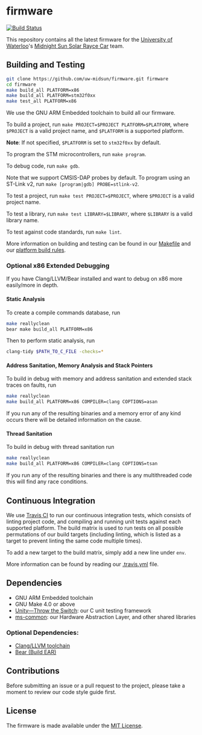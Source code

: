 # firmware

[![Build Status](https://travis-ci.org/uw-midsun/firmware.svg?branch=master)](https://travis-ci.org/uw-midsun/firmware)

This repository contains all the latest firmware for the [University of Waterloo](https://uwaterloo.ca/)'s [Midnight Sun Solar Rayce Car](http://www.uwmidsun.com/) team.


## Building and Testing

```bash
git clone https://github.com/uw-midsun/firmware.git firmware
cd firmware
make build_all PLATFORM=x86
make build_all PLATFORM=stm32f0xx
make test_all PLATFORM=x86
```

We use the GNU ARM Embedded toolchain to build all our firmware.

To build a project, run ``make PROJECT=$PROJECT PLATFORM=$PLATFORM``, where ``$PROJECT`` is a valid project name, and ``$PLATFORM`` is a supported platform.

**Note**: If not specified, ``$PLATFORM`` is set to ``stm32f0xx`` by default.

To program the STM microcontrollers, run ``make program``.

To debug code, run ``make gdb``.

Note that we support CMSIS-DAP probes by default. To program using an ST-Link v2, run ``make [program|gdb] PROBE=stlink-v2``.

To test a project, run ``make test PROJECT=$PROJECT``, where ``$PROJECT`` is a valid project name.

To test a library, run ``make test LIBRARY=$LIBRARY``, where ``$LIBRARY`` is a valid library name.

To test against code standards, run ``make lint``.

More information on building and testing can be found in our [Makefile](Makefile) and our [platform build rules](platform).

### Optional x86 Extended Debugging

If you have Clang/LLVM/Bear installed and want to debug on x86 more easily/more in depth.

#### Static Analysis

To create a compile commands database, run

```bash
make reallyclean
bear make build_all PLATFORM=x86
```

Then to perform static analysis, run

```bash
clang-tidy $PATH_TO_C_FILE -checks=*
```

#### Address Sanitation, Memory Analysis and Stack Pointers

To build in debug with memory and address sanitation and extended stack traces on faults, run

```bash
make reallyclean
make build_all PLATFORM=x86 COMPILER=clang COPTIONS=asan
```

If you run any of the resulting binaries and a memory error of any kind occurs there will be detailed information on the cause.

#### Thread Sanitation

To build in debug with thread sanitation run

```bash
make reallyclean
make build_all PLATFORM=x86 COMPILER=clang COPTIONS=tsan
```

If you run any of the resulting binaries and there is any multithreaded code this will find any race conditions.

## Continuous Integration

We use [Travis CI](https://travis-ci.org/uw-midsun) to run our continuous integration tests, which consists of linting project code, and compiling and running unit tests against each supported platform. The build matrix is used to run tests on all possible permutations of our build targets (including linting, which is listed as a target to prevent linting the same code multiple times).

To add a new target to the build matrix, simply add a new line under ``env``.

More information can be found by reading our [.travis.yml](.travis.yml) file.

## Dependencies

* GNU ARM Embedded toolchain
* GNU Make 4.0 or above
* [Unity&mdash;Throw the Switch](http://www.throwtheswitch.org/unity/): our C unit testing framework
* [ms-common](https://github.com/uw-midsun/ms-common): our Hardware Abstraction Layer, and other shared libraries

### Optional Dependencies:

* [Clang/LLVM toolchain](http://releases.llvm.org/download.html)
* [Bear (Build EAR)](https://github.com/rizsotto/Bear)

## Contributions
Before submitting an issue or a pull request to the project, please take a moment to review our code style guide first.

## License
The firmware is made available under the [MIT License](https://opensource.org/licenses/MIT).
